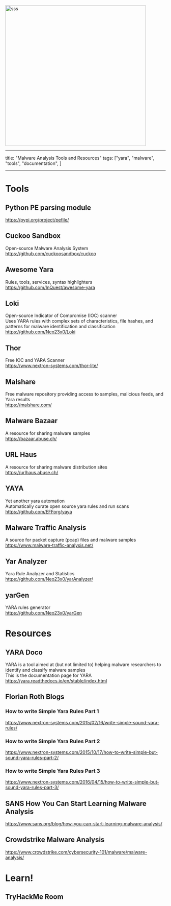 <img width="441" alt="sss" src="placeholder" />

---

title: "Malware Analysis Tools and Resources"
tags: ["yara", "malware", "tools", "documentation", ]

---

# Tools

## Python PE parsing module

https://pypi.org/project/pefile/

## Cuckoo Sandbox

Open-source Malware Analysis System \
https://github.com/cuckoosandbox/cuckoo

## Awesome Yara

Rules, tools, services, syntax highlighters \
https://github.com/InQuest/awesome-yara

## Loki

Open-source Indicator of Compromise (IOC) scanner \
Uses YARA rules with complex sets of characteristics, file hashes, and patterns for malware identification and classification \
https://github.com/Neo23x0/Loki

## Thor

Free IOC and YARA Scanner \
https://www.nextron-systems.com/thor-lite/

## Malshare

Free malware repository providing access to samples, malicious feeds, and Yara results \
https://malshare.com/

## Malware Bazaar

A resource for sharing malware samples \
https://bazaar.abuse.ch/

## URL Haus

A resource for sharing malware distribution sites \
https://urlhaus.abuse.ch/

## YAYA

Yet another yara automation \
Automatically curate open source yara rules and run scans \
https://github.com/EFForg/yaya

## Malware Traffic Analysis

A source for packet capture (pcap) files and malware samples \
https://www.malware-traffic-analysis.net/

## Yar Analyzer

Yara Rule Analyzer and Statistics \
https://github.com/Neo23x0/yarAnalyzer/

## yarGen

YARA rules generator \
https://github.com/Neo23x0/yarGen

# Resources

## YARA Doco

YARA is a tool aimed at (but not limited to) helping malware researchers to identify and classify malware samples \
This is the documentation page for YARA \
https://yara.readthedocs.io/en/stable/index.html

## Florian Roth Blogs

### How to write Simple Yara Rules Part 1

https://www.nextron-systems.com/2015/02/16/write-simple-sound-yara-rules/

### How to write Simple Yara Rules Part 2

https://www.nextron-systems.com/2015/10/17/how-to-write-simple-but-sound-yara-rules-part-2/

### How to write Simple Yara Rules Part 3

https://www.nextron-systems.com/2016/04/15/how-to-write-simple-but-sound-yara-rules-part-3/

## SANS How You Can Start Learning Malware Analysis

https://www.sans.org/blog/how-you-can-start-learning-malware-analysis/

## Crowdstrike Malware Analysis

https://www.crowdstrike.com/cybersecurity-101/malware/malware-analysis/

# Learn!

## TryHackMe Room

